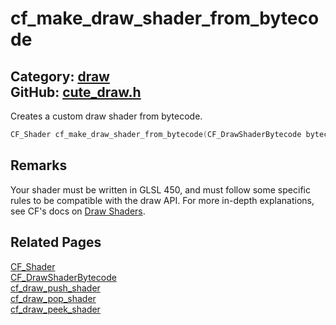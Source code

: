 [//]: # (This file is automatically generated by Cute Framework's docs parser.)
[//]: # (Do not edit this file by hand!)
[//]: # (See: https://github.com/RandyGaul/cute_framework/blob/master/samples/docs_parser.cpp)
[](../header.md ':include')

# cf_make_draw_shader_from_bytecode

Category: [draw](/api_reference?id=draw)  
GitHub: [cute_draw.h](https://github.com/RandyGaul/cute_framework/blob/master/include/cute_draw.h)  
---

Creates a custom draw shader from bytecode.

```cpp
CF_Shader cf_make_draw_shader_from_bytecode(CF_DrawShaderBytecode bytecode);
```

## Remarks

Your shader must be written in GLSL 450, and must follow some specific rules to be compatible with the draw API. For more in-depth explanations,
see CF's docs on [Draw Shaders](https://randygaul.github.io/cute_framework/#/topics/drawing?id=shaders).

## Related Pages

[CF_Shader](/graphics/cf_shader.md)  
[CF_DrawShaderBytecode](/draw/cf_drawshaderbytecode.md)  
[cf_draw_push_shader](/draw/cf_draw_push_shader.md)  
[cf_draw_pop_shader](/draw/cf_draw_pop_shader.md)  
[cf_draw_peek_shader](/draw/cf_draw_peek_shader.md)  

